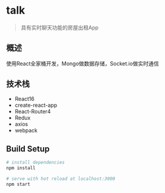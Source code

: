 # talk

> 具有实时聊天功能的房屋出租App

概述
----
使用React全家桶开发，Mongo做数据存储，Socket.io做实时通信

技术栈
----
* React16
* create-react-app
* React-Router4
* Redux
* axios
* webpack


## Build Setup

``` bash
# install dependencies
npm install

# serve with hot reload at localhost:3000
npm start

```
